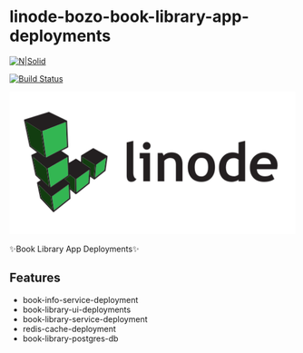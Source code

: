 #  linode-bozo-book-library-app-deployments

[![N|Solid](https://cldup.com/dTxpPi9lDf.thumb.png)](https://nodesource.com/products/nsolid)

[![Build Status](https://travis-ci.org/joemccann/dillinger.svg?branch=master)](https://travis-ci.org/joemccann/dillinger)

![alt text](image.png)


 ✨Book Library App Deployments✨

## Features

- book-info-service-deployment
- book-library-ui-deployments
- book-library-service-deployment
- redis-cache-deployment
- book-library-postgres-db